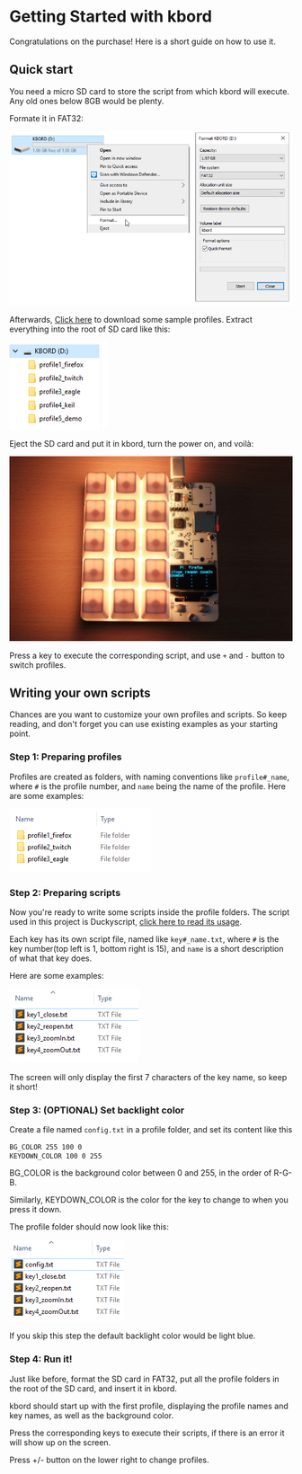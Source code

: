 # Getting Started with kbord

Congratulations on the purchase! Here is a short guide on how to use it.

## Quick start

You need a micro SD card to store the script from which kbord will execute. Any old ones below 8GB would be plenty.

Formate it in FAT32:

![Alt text](resources/pics/format.PNG)

Afterwards, [Click here](https://github.com/dekuNukem/kbord/raw/master/sample_SD_card.zip) to download some sample profiles. Extract everything into the root of SD card like this:

![Alt text](resources/pics/sd_card.PNG)

Eject the SD card and put it in kbord, turn the power on, and voilà:

![Alt text](resources/pics/firefox_example.JPG)

Press a key to execute the corresponding script, and use `+` and `-` button to switch profiles.

## Writing your own scripts

Chances are you want to customize your own profiles and scripts. So keep reading, and don't forget you can use existing examples as your starting point.

### Step 1: Preparing profiles

Profiles are created as folders, with naming conventions like `profile#_name`, where `#` is the profile number, and `name` being the name of the profile. Here are some examples:

![Alt text](resources/pics/profile_examples.png)

### Step 2: Preparing scripts

Now you're ready to write some scripts inside the profile folders. The script used in this project is Duckyscript, [click here to read its usage](https://github.com/hak5darren/USB-Rubber-Ducky/wiki/Duckyscript).

Each key has its own script file, named like `key#_name.txt`, where `#` is the key number(top left is 1, bottom right is 15), and `name` is a short description of what that key does. 

Here are some examples:

![Alt text](resources/pics/key_scripts.png)

The screen will only display the first 7 characters of the key name, so keep it short!

### Step 3: (OPTIONAL) Set backlight color

Create a file named `config.txt` in a profile folder, and set its content like this 

```
BG_COLOR 255 100 0
KEYDOWN_COLOR 100 0 255
```
BG_COLOR is the background color between 0 and 255, in the order of R-G-B.

Similarly, KEYDOWN_COLOR is the color for the key to change to when you press it down.

The profile folder should now look like this:

![Alt text](resources/pics/config.png)

If you skip this step the default backlight color would be light blue.

### Step 4: Run it!

Just like before, format the SD card in FAT32, put all the profile folders in the root of the SD card, and insert it in kbord.

kbord should start up with the first profile, displaying the profile names and key names, as well as the background color.

Press the corresponding keys to execute their scripts, if there is an error it will show up on the screen.

Press +/- button on the lower right to change profiles.
